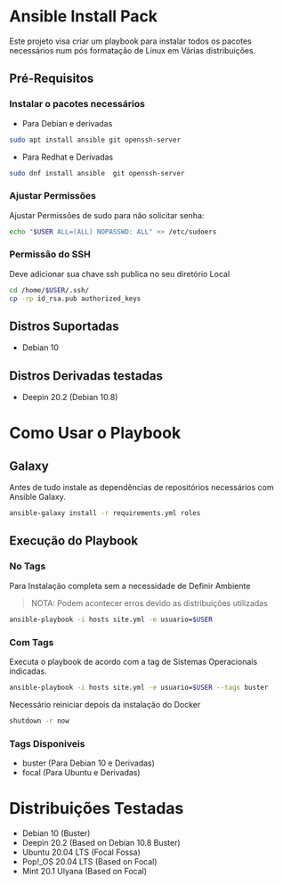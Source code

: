 # Ansible Install Pack
Este projeto visa criar um playbook para instalar todos os pacotes necessários num pós formatação de Linux em Várias distribuições.
## Pré-Requisitos
### Instalar o pacotes necessários
- Para Debian e derivadas
```bash
sudo apt install ansible git openssh-server
```
- Para Redhat e Derivadas
```bash
sudo dnf install ansible  git openssh-server
```
### Ajustar Permissões
Ajustar Permissões de sudo para não solicitar senha:

```bash
echo "$USER ALL=(ALL) NOPASSWD: ALL" >> /etc/sudoers
```
### Permissão do SSH
Deve adicionar sua chave ssh publica no seu diretório Local
```bash
cd /home/$USER/.ssh/
cp -rp id_rsa.pub authorized_keys
```

## Distros Suportadas
- Debian 10

## Distros Derivadas testadas
- Deepin 20.2 (Debian 10.8)

# Como Usar o Playbook
## Galaxy
Antes de tudo instale as dependências de repositórios necessários com Ansible Galaxy.

```bash
ansible-galaxy install -r requirements.yml roles
```
## Execução do Playbook
### No Tags
Para Instalação completa sem a necessidade de Definir Ambiente
> NOTA: Podem acontecer erros devido as distribuições utilizadas
```bash
ansible-playbook -i hosts site.yml -e usuario=$USER
```
### Com Tags
Executa o playbook de acordo com a tag de Sistemas Operacionais indicadas.
```bash
ansible-playbook -i hosts site.yml -e usuario=$USER --tags buster
```
Necessário reiniciar depois da instalação do Docker
```bash
shutdown -r now
```
### Tags Disponiveis
- buster (Para Debian 10 e Derivadas)
- focal (Para Ubuntu e Derivadas)

# Distribuições Testadas
- Debian 10 (Buster)
- Deepin 20.2 (Based on Debian 10.8 Buster)
- Ubuntu 20.04 LTS (Focal Fossa)
- Pop!_OS 20.04 LTS (Based on Focal)
- Mint 20.1 Ulyana (Based on Focal)

